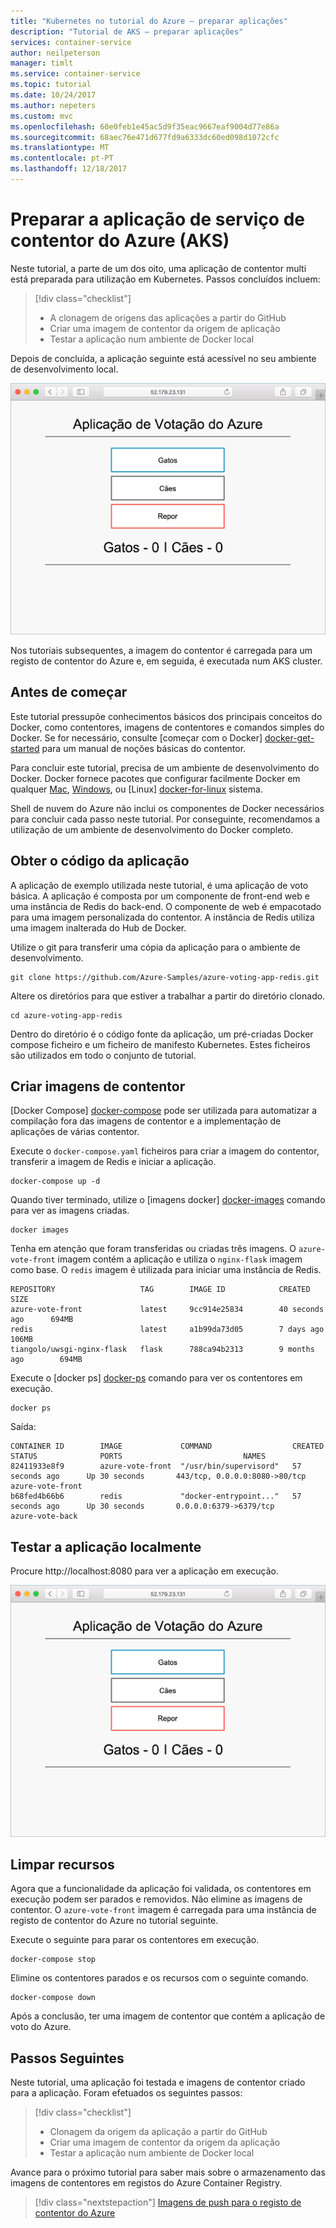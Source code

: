 ```yaml
---
title: "Kubernetes no tutorial do Azure – preparar aplicações"
description: "Tutorial de AKS – preparar aplicações"
services: container-service
author: neilpeterson
manager: timlt
ms.service: container-service
ms.topic: tutorial
ms.date: 10/24/2017
ms.author: nepeters
ms.custom: mvc
ms.openlocfilehash: 60e0feb1e45ac5d9f35eac9667eaf9004d77e86a
ms.sourcegitcommit: 68aec76e471d677fd9a6333dc60ed098d1072cfc
ms.translationtype: MT
ms.contentlocale: pt-PT
ms.lasthandoff: 12/18/2017
---
```

# <a name="prepare-application-for-azure-container-service-aks"></a>Preparar a aplicação de serviço de contentor do Azure (AKS)

Neste tutorial, a parte de um dos oito, uma aplicação de contentor multi está preparada para utilização em Kubernetes. Passos concluídos incluem:  

> [!div class="checklist"]
> * A clonagem de origens das aplicações a partir do GitHub  
> * Criar uma imagem de contentor da origem de aplicação
> * Testar a aplicação num ambiente de Docker local

Depois de concluída, a aplicação seguinte está acessível no seu ambiente de desenvolvimento local.

![Imagem do cluster do Kubernetes no Azure no Azure](./media/container-service-tutorial-kubernetes-prepare-app/azure-vote.png)

Nos tutoriais subsequentes, a imagem do contentor é carregada para um registo de contentor do Azure e, em seguida, é executada num AKS cluster.

## <a name="before-you-begin"></a>Antes de começar

Este tutorial pressupõe conhecimentos básicos dos principais conceitos do Docker, como contentores, imagens de contentores e comandos simples do Docker. Se for necessário, consulte [começar com o Docker] [ docker-get-started] para um manual de noções básicas do contentor. 

Para concluir este tutorial, precisa de um ambiente de desenvolvimento do Docker. Docker fornece pacotes que configurar facilmente Docker em qualquer [Mac][docker-for-mac], [Windows][docker-for-windows], ou [Linux] [ docker-for-linux] sistema.

Shell de nuvem do Azure não inclui os componentes de Docker necessários para concluir cada passo neste tutorial. Por conseguinte, recomendamos a utilização de um ambiente de desenvolvimento do Docker completo.

## <a name="get-application-code"></a>Obter o código da aplicação

A aplicação de exemplo utilizada neste tutorial, é uma aplicação de voto básica. A aplicação é composta por um componente de front-end web e uma instância de Redis do back-end. O componente de web é empacotado para uma imagem personalizada do contentor. A instância de Redis utiliza uma imagem inalterada do Hub de Docker.  

Utilize o git para transferir uma cópia da aplicação para o ambiente de desenvolvimento.

```console
git clone https://github.com/Azure-Samples/azure-voting-app-redis.git
```

Altere os diretórios para que estiver a trabalhar a partir do diretório clonado.

```console
cd azure-voting-app-redis
```

Dentro do diretório é o código fonte da aplicação, um pré-criadas Docker compose ficheiro e um ficheiro de manifesto Kubernetes. Estes ficheiros são utilizados em todo o conjunto de tutorial. 

## <a name="create-container-images"></a>Criar imagens de contentor

[Docker Compose] [ docker-compose] pode ser utilizada para automatizar a compilação fora das imagens de contentor e a implementação de aplicações de várias contentor.

Execute o `docker-compose.yaml` ficheiros para criar a imagem do contentor, transferir a imagem de Redis e iniciar a aplicação.

```console
docker-compose up -d
```

Quando tiver terminado, utilize o [imagens docker] [ docker-images] comando para ver as imagens criadas.

```console
docker images
```

Tenha em atenção que foram transferidas ou criadas três imagens. O `azure-vote-front` imagem contém a aplicação e utiliza o `nginx-flask` imagem como base. O `redis` imagem é utilizada para iniciar uma instância de Redis.

```
REPOSITORY                   TAG        IMAGE ID            CREATED             SIZE
azure-vote-front             latest     9cc914e25834        40 seconds ago      694MB
redis                        latest     a1b99da73d05        7 days ago          106MB
tiangolo/uwsgi-nginx-flask   flask      788ca94b2313        9 months ago        694MB
```

Execute o [docker ps] [ docker-ps] comando para ver os contentores em execução.

```console
docker ps
```

Saída:

```
CONTAINER ID        IMAGE             COMMAND                  CREATED             STATUS              PORTS                           NAMES
82411933e8f9        azure-vote-front  "/usr/bin/supervisord"   57 seconds ago      Up 30 seconds       443/tcp, 0.0.0.0:8080->80/tcp   azure-vote-front
b68fed4b66b6        redis             "docker-entrypoint..."   57 seconds ago      Up 30 seconds       0.0.0.0:6379->6379/tcp          azure-vote-back
```

## <a name="test-application-locally"></a>Testar a aplicação localmente

Procure http://localhost:8080 para ver a aplicação em execução.

![Imagem do cluster do Kubernetes no Azure no Azure](./media/container-service-tutorial-kubernetes-prepare-app/azure-vote.png)

## <a name="clean-up-resources"></a>Limpar recursos

Agora que a funcionalidade da aplicação foi validada, os contentores em execução podem ser parados e removidos. Não elimine as imagens de contentor. O `azure-vote-front` imagem é carregada para uma instância de registo de contentor do Azure no tutorial seguinte.

Execute o seguinte para parar os contentores em execução.

```console
docker-compose stop
```

Elimine os contentores parados e os recursos com o seguinte comando.

```console
docker-compose down
```

Após a conclusão, ter uma imagem de contentor que contém a aplicação de voto do Azure.

## <a name="next-steps"></a>Passos Seguintes

Neste tutorial, uma aplicação foi testada e imagens de contentor criado para a aplicação. Foram efetuados os seguintes passos:

> [!div class="checklist"]
> * Clonagem da origem da aplicação a partir do GitHub  
> * Criar uma imagem de contentor da origem da aplicação
> * Testar a aplicação num ambiente de Docker local

Avance para o próximo tutorial para saber mais sobre o armazenamento das imagens de contentores em registos do Azure Container Registry.

> [!div class="nextstepaction"]
> [Imagens de push para o registo de contentor do Azure][aks-tutorial-prepare-acr]

<!-- LINKS - external -->
[docker-compose]: https://docs.docker.com/compose/
[docker-for-linux]: https://docs.docker.com/engine/installation/#supported-platforms
[docker-for-mac]: https://docs.docker.com/docker-for-mac/
[docker-for-windows]: https://docs.docker.com/docker-for-windows/
[docker-get-started]: https://docs.docker.com/get-started/
[docker-images]: https://docs.docker.com/engine/reference/commandline/images/
[docker-ps]: https://docs.docker.com/engine/reference/commandline/ps/

<!-- LINKS - internal -->
[aks-tutorial-prepare-acr]: ./tutorial-kubernetes-prepare-acr.md